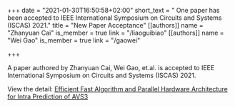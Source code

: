 +++
date = "2021-01-30T16:50:58+02:00"
short_text = " One paper has been accepted to IEEE International Symposium on Circuits and Systems (ISCAS) 2021."
title = "New Paper Acceptance"
[[authors]]
    name = "Zhanyuan Cai"
    is_member = true
    link = "/liaoguibiao"
[[authors]]
    name = "Wei Gao"
    is_member = true
    link = "/gaowei"

+++

A paper authored by Zhanyuan Cai, Wei Gao, et.al. is  accepted to IEEE International Symposium on Circuits and Systems (ISCAS) 2021.

View the detail: [Efficient Fast Algorithm and Parallel Hardware Architecture for Intra Prediction of AVS3](/publication/efficient-fast-algorithm/)

